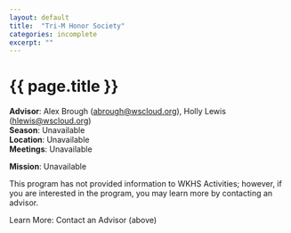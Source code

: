 ```yaml
---
layout: default
title:  "Tri-M Honor Society"
categories: incomplete
excerpt: ""
---
```


# {{ page.title }}

**Advisor**: Alex Brough (<abrough@wscloud.org>), Holly Lewis (<hlewis@wscloud.org>)
<br/>**Season**: Unavailable
<br/>**Location**: Unavailable
<br/>**Meetings**: Unavailable

**Mission**: Unavailable

This program has not provided information to WKHS Activities; however, if you are interested in the program, you may learn more by contacting an advisor.

Learn More: Contact an Advisor (above)